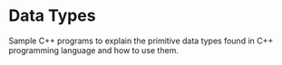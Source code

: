 # Data Types

Sample C++ programs to explain the primitive data types found in C++ programming language and how to use them.
